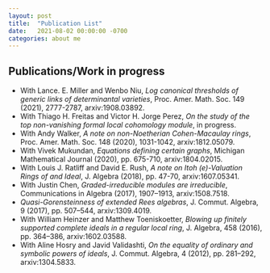 ```yaml
---
layout: post
title:  "Publication List"
date:   2021-08-02 00:00:00 -0700
categories: about me
---
```

## Publications/Work in progress
* With Lance. E. Miller and Wenbo Niu, *Log canonical thresholds of generic links of determinantal varieties*, Proc. Amer. Math. Soc. 149 (2021), 2777-2787,  arxiv:1908.03892.
* With Thiago H. Freitas and Victor H. Jorge Perez, *On the study of the top non-vanishing formal local cohomology module*, in progress.
* With Andy Walker, *A note on non-Noetherian Cohen-Macaulay rings*, Proc. Amer. Math. Soc.  148 (2020), 1031-1042, arxiv:1812.05079. 
* With Vivek Mukundan, *Equations defining certain graphs*, Michigan Mathematical Journal (2020), pp. 675-710,  arxiv:1804.02015.
* With Louis J. Ratliff and David E. Rush, *A note on Itoh (e)-Valuation Rings of and Ideal*, J. Algebra (2018), pp. 47-70, arxiv:1607.05341.
* With Justin Chen, *Graded-irreducible modules are irreducible*, Communications in Algebra (2017), 1907–1913, arxiv:1508.7518.
* *Quasi-Gorensteinness of extended Rees algebras*, J. Commut. Algebra, 9 (2017), pp. 507–544, arxiv:1309.4019.
* With William Heinzer and Matthew Toeniskoetter, *Blowing up finitely supported complete ideals in a regular local ring*,  J. Algebra, 458 (2016), pp. 364–386, arxiv:1602.03588. 
* With Aline Hosry and Javid Validashti, *On the equality of ordinary and symbolic powers of ideals*, J. Commut. Algebra, 4 (2012), pp. 281–292,  arxiv:1304.5833.

<!-- Check out the [Jekyll docs][jekyll-docs] for more info on how to get the most out of Jekyll. File all bugs/feature requests at [Jekyll’s GitHub repo][jekyll-gh]. If you have questions, you can ask them on [Jekyll Talk][jekyll-talk].

[jekyll-docs]: https://jekyllrb.com/docs/home
[jekyll-gh]:   https://github.com/jekyll/jekyll
[jekyll-talk]: https://talk.jekyllrb.com/ -->
